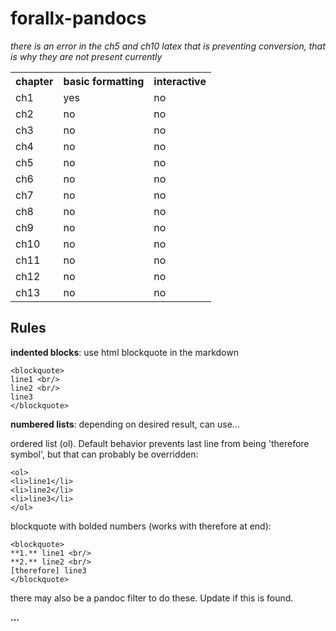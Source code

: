 # forallx-pandocs

*there is an error in the ch5 and ch10 latex that is preventing conversion, that is why they are not present currently*

<table>
  <tr>
    <th>chapter</th><th>basic formatting</th><th>interactive</th>
  </tr>
  <tr>
    <td>ch1</td><td>yes</td><td>no</td>
  </tr>
  <tr>
    <td>ch2</td><td>no</td><td>no</td>
  </tr>
  <tr>
    <td>ch3</td><td>no</td><td>no</td>
  </tr>
  <tr>
    <td>ch4</td><td>no</td><td>no</td>
  </tr>
  <tr>
    <td>ch5</td><td>no</td><td>no</td>
  </tr>
  <tr>
    <td>ch6</td><td>no</td><td>no</td>
  </tr>
  <tr>
    <td>ch7</td><td>no</td><td>no</td>
  </tr>
  <tr>
    <td>ch8</td><td>no</td><td>no</td>
  </tr>
  <tr>
    <td>ch9</td><td>no</td><td>no</td>
  </tr>
  <tr>
    <td>ch10</td><td>no</td><td>no</td>
  </tr>
  <tr>
    <td>ch11</td><td>no</td><td>no</td>
  </tr>
  <tr>
    <td>ch12</td><td>no</td><td>no</td>
  </tr>
  <tr>
    <td>ch13</td><td>no</td><td>no</td>
  </tr>
</table>

## Rules

**indented blocks**: use html blockquote in the markdown

    <blockquote>
    line1 <br/>
    line2 <br/>
    line3
    </blockquote>

**numbered lists**: depending on desired result, can use... <br/>

ordered list (ol). Default behavior prevents last line from being 'therefore symbol', but that can probably be overridden:

    <ol>
    <li>line1</li>
    <li>line2</li>
    <li>line3</li>
    </ol>

blockquote with bolded numbers (works with therefore at end):

    <blockquote>
    **1.** line1 <br/>
    **2.** line2 <br/>
    [therefore] line3
    </blockquote>

there may also be a pandoc filter to do these. Update if this is found.

**...**